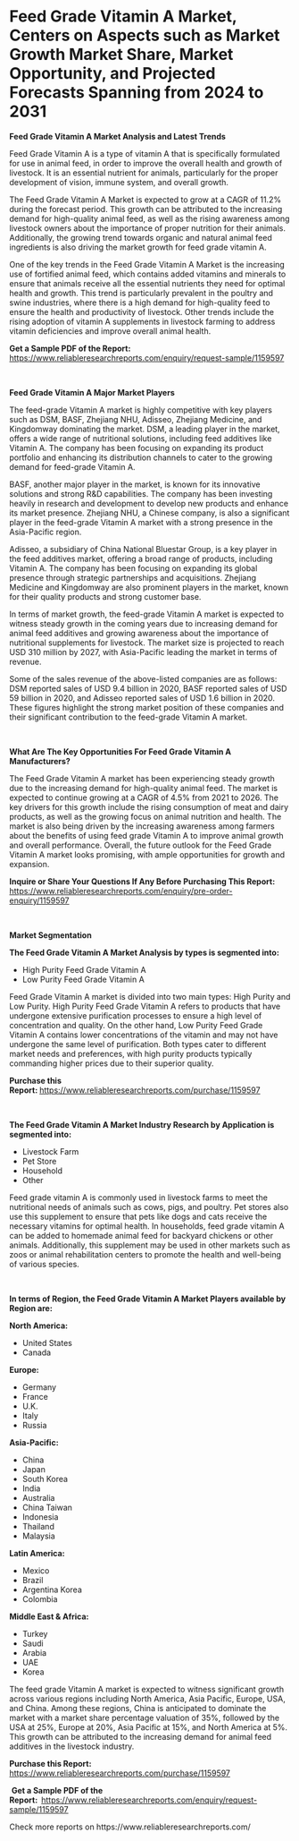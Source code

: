 <p><h1>Feed Grade Vitamin A Market, Centers on Aspects such as Market Growth Market Share, Market Opportunity, and Projected Forecasts Spanning from 2024 to 2031</h1></p><p><strong>Feed Grade Vitamin A Market Analysis and Latest Trends</strong></p>
<p><p>Feed Grade Vitamin A is a type of vitamin A that is specifically formulated for use in animal feed, in order to improve the overall health and growth of livestock. It is an essential nutrient for animals, particularly for the proper development of vision, immune system, and overall growth.</p><p>The Feed Grade Vitamin A Market is expected to grow at a CAGR of 11.2% during the forecast period. This growth can be attributed to the increasing demand for high-quality animal feed, as well as the rising awareness among livestock owners about the importance of proper nutrition for their animals. Additionally, the growing trend towards organic and natural animal feed ingredients is also driving the market growth for feed grade vitamin A.</p><p>One of the key trends in the Feed Grade Vitamin A Market is the increasing use of fortified animal feed, which contains added vitamins and minerals to ensure that animals receive all the essential nutrients they need for optimal health and growth. This trend is particularly prevalent in the poultry and swine industries, where there is a high demand for high-quality feed to ensure the health and productivity of livestock. Other trends include the rising adoption of vitamin A supplements in livestock farming to address vitamin deficiencies and improve overall animal health.</p></p>
<p><strong>Get a Sample PDF of the Report:&nbsp;</strong> <a href="https://www.reliableresearchreports.com/enquiry/request-sample/1159597">https://www.reliableresearchreports.com/enquiry/request-sample/1159597</a></p>
<p>&nbsp;</p>
<p><strong>Feed Grade Vitamin A Major Market Players</strong></p>
<p><p>The feed-grade Vitamin A market is highly competitive with key players such as DSM, BASF, Zhejiang NHU, Adisseo, Zhejiang Medicine, and Kingdomway dominating the market. DSM, a leading player in the market, offers a wide range of nutritional solutions, including feed additives like Vitamin A. The company has been focusing on expanding its product portfolio and enhancing its distribution channels to cater to the growing demand for feed-grade Vitamin A.</p><p>BASF, another major player in the market, is known for its innovative solutions and strong R&D capabilities. The company has been investing heavily in research and development to develop new products and enhance its market presence. Zhejiang NHU, a Chinese company, is also a significant player in the feed-grade Vitamin A market with a strong presence in the Asia-Pacific region.</p><p>Adisseo, a subsidiary of China National Bluestar Group, is a key player in the feed additives market, offering a broad range of products, including Vitamin A. The company has been focusing on expanding its global presence through strategic partnerships and acquisitions. Zhejiang Medicine and Kingdomway are also prominent players in the market, known for their quality products and strong customer base.</p><p>In terms of market growth, the feed-grade Vitamin A market is expected to witness steady growth in the coming years due to increasing demand for animal feed additives and growing awareness about the importance of nutritional supplements for livestock. The market size is projected to reach USD 310 million by 2027, with Asia-Pacific leading the market in terms of revenue.</p><p>Some of the sales revenue of the above-listed companies are as follows: DSM reported sales of USD 9.4 billion in 2020, BASF reported sales of USD 59 billion in 2020, and Adisseo reported sales of USD 1.6 billion in 2020. These figures highlight the strong market position of these companies and their significant contribution to the feed-grade Vitamin A market.</p></p>
<p>&nbsp;</p>
<p><strong>What Are The Key Opportunities For Feed Grade Vitamin A Manufacturers?</strong></p>
<p><p>The Feed Grade Vitamin A market has been experiencing steady growth due to the increasing demand for high-quality animal feed. The market is expected to continue growing at a CAGR of 4.5% from 2021 to 2026. The key drivers for this growth include the rising consumption of meat and dairy products, as well as the growing focus on animal nutrition and health. The market is also being driven by the increasing awareness among farmers about the benefits of using feed grade Vitamin A to improve animal growth and overall performance. Overall, the future outlook for the Feed Grade Vitamin A market looks promising, with ample opportunities for growth and expansion.</p></p>
<p><strong>Inquire or Share Your Questions If Any Before Purchasing This Report:</strong> <a href="https://www.reliableresearchreports.com/enquiry/pre-order-enquiry/1159597">https://www.reliableresearchreports.com/enquiry/pre-order-enquiry/1159597</a></p>
<p>&nbsp;</p>
<p><strong>Market Segmentation</strong></p>
<p><strong>The Feed Grade Vitamin A Market Analysis by types is segmented into:</strong></p>
<p><ul><li>High Purity Feed Grade Vitamin A</li><li>Low Purity Feed Grade Vitamin A</li></ul></p>
<p><p>Feed Grade Vitamin A market is divided into two main types: High Purity and Low Purity. High Purity Feed Grade Vitamin A refers to products that have undergone extensive purification processes to ensure a high level of concentration and quality. On the other hand, Low Purity Feed Grade Vitamin A contains lower concentrations of the vitamin and may not have undergone the same level of purification. Both types cater to different market needs and preferences, with high purity products typically commanding higher prices due to their superior quality.</p></p>
<p><strong>Purchase this Report:&nbsp;</strong><a href="https://www.reliableresearchreports.com/purchase/1159597">https://www.reliableresearchreports.com/purchase/1159597</a></p>
<p>&nbsp;</p>
<p><strong>The Feed Grade Vitamin A Market Industry Research by Application is segmented into:</strong></p>
<p><ul><li>Livestock Farm</li><li>Pet Store</li><li>Household</li><li>Other</li></ul></p>
<p><p>Feed grade vitamin A is commonly used in livestock farms to meet the nutritional needs of animals such as cows, pigs, and poultry. Pet stores also use this supplement to ensure that pets like dogs and cats receive the necessary vitamins for optimal health. In households, feed grade vitamin A can be added to homemade animal feed for backyard chickens or other animals. Additionally, this supplement may be used in other markets such as zoos or animal rehabilitation centers to promote the health and well-being of various species.</p></p>
<p>&nbsp;</p>
<p><strong>In terms of Region, the Feed Grade Vitamin A Market Players available by Region are:</strong></p>
<p>
    <p> <strong> North America: </strong>
        <ul>
            <li>United States</li>
            <li>Canada</li>
        </ul>
        </p> 
    <p> <strong> Europe: </strong>
        <ul>
            <li>Germany</li>
            <li>France</li>
            <li>U.K.</li>
            <li>Italy</li>
            <li>Russia</li>
        </ul>
        </p> 
    <p> <strong> Asia-Pacific: </strong>
        <ul>
            <li>China</li>
            <li>Japan</li>
            <li>South Korea</li>
            <li>India</li>
            <li>Australia</li>
            <li>China Taiwan</li>
            <li>Indonesia</li>
            <li>Thailand</li>
            <li>Malaysia</li>
        </ul>
        </p> 
    <p> <strong> Latin America: </strong>
        <ul>
            <li>Mexico</li>
            <li>Brazil</li>
            <li>Argentina Korea</li>
            <li>Colombia</li>
        </ul>
        </p> 
    <p> <strong> Middle East & Africa: </strong>
        <ul>
            <li>Turkey</li>
            <li>Saudi</li>
            <li>Arabia</li>
            <li>UAE</li>
            <li>Korea</li>
        </ul>
    </p>
    </p>
<p><p>The feed grade Vitamin A market is expected to witness significant growth across various regions including North America, Asia Pacific, Europe, USA, and China. Among these regions, China is anticipated to dominate the market with a market share percentage valuation of 35%, followed by the USA at 25%, Europe at 20%, Asia Pacific at 15%, and North America at 5%. This growth can be attributed to the increasing demand for animal feed additives in the livestock industry.</p></p>
<p><strong>Purchase this Report: </strong><a href="https://www.reliableresearchreports.com/purchase/1159597">https://www.reliableresearchreports.com/purchase/1159597</a></p>
<p>&nbsp;<strong>Get a Sample PDF of the Report:&nbsp;&nbsp;</strong><a href="https://www.reliableresearchreports.com/enquiry/request-sample/1159597">https://www.reliableresearchreports.com/enquiry/request-sample/1159597</a></p>
<p><strong></strong></p>
<p>Check more reports on https://www.reliableresearchreports.com/</p>